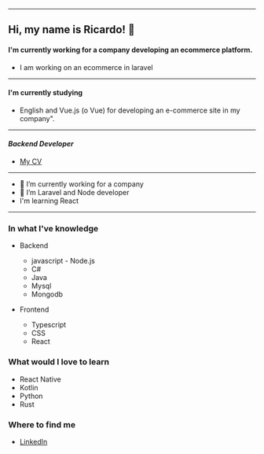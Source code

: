 

<!--
**raccaricardo/raccaricardo** is a ✨ _special_ ✨ repository because its `README.md` (this file) appears on your GitHub profile.

Here are some ideas to get you started:

- 🔭 I’m currently working on ...
- 🌱 I’m currently learning ...
- 👯 I’m looking to collaborate on ...
- 🤔 I’m looking for help with ...
- 💬 Ask me about ...
- 📫 How to reach me: ...
- 😄 Pronouns: ...
- ⚡ Fun fact: ...
-->
---
## Hi, my name is Ricardo! 👋

#### I'm currently working for a company developing an ecommerce platform.
- I am working on an ecommerce in laravel

---
#### I'm currently studying
- English and Vue.js (o Vue) for developing an e-commerce site in my company".

---
#### *Backend Developer*
+ [My CV]([https://drive.google.com/file/d/1QTjjb9jlrP7KfWo6sq7nvDP3mbihW4zn/view?usp=share_link](https://drive.google.com/file/d/1QTjjb9jlrP7KfWo6sq7nvDP3mbihW4zn/view?usp=sharing))

---


- 🔭 I’m currently working for a company
- 🌱 I’m Laravel and Node developer 
- I'm learning React

<!--
- ⚡ Fun fact: gimme coffe or green tea and we'll be great friends
-->
---



### In what I've knowledge
- Backend
   - javascript - Node.js
   - C#
   - Java
   - Mysql
   - Mongodb
   
   
- Frontend
   - Typescript
   - CSS 
   - React
   
### What would I love to learn
- React Native
- Kotlin
- Python
- Rust
### Where to find me
+ [LinkedIn](https://www.linkedin.com/in/ricardoracca/)



 
